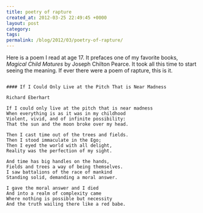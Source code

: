 ```yaml
---
title: poetry of rapture
created_at: 2012-03-25 22:49:45 +0000
layout: post
category: 
tags: 
permalink: /blog/2012/03/poetry-of-rapture/
---
```


Here is a poem I read at age 17. It prefaces one of my favorite books, _Magical Child Matures_ by Joseph Chilton Pearce. It took all this time to start seeing the meaning. If ever there were a poem of rapture, this is it.

~~~

#### If I Could Only Live at the Pitch That is Near Madness

Richard Eberhart

If I could only live at the pitch that is near madness  
When everything is as it was in my childhood  
Violent, vivid, and of infinite possibility:  
That the sun and the moon broke over my head.

Then I cast time out of the trees and fields.  
Then I stood immaculate in the Ego;  
Then I eyed the world with all delight,  
Reality was the perfection of my sight.

And time has big handles on the hands,  
Fields and trees a way of being themselves.  
I saw battalions of the race of mankind  
Standing solid, demanding a moral answer.

I gave the moral answer and I died  
And into a realm of complexity came  
Where nothing is possible but necessity  
And the truth wailing there like a red babe.
